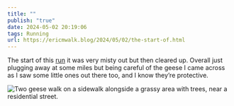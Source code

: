 ```yaml
---
title: ""
publish: "true"
date: 2024-05-02 20:19:06
tags: Running
url: https://ericmwalk.blog/2024/05/02/the-start-of.html
---
```


The start of this [run](https://strava.com/activities/11317966941) it was very misty out but then cleared up. Overall just plugging away at some miles but being careful of the geese I came across as I saw some little ones out there too, and I know they’re protective.

![Two geese walk on a sidewalk alongside a grassy area with trees, near a residential street.](https://ericmwalk.blog/uploads/2024/img-8800.jpeg)